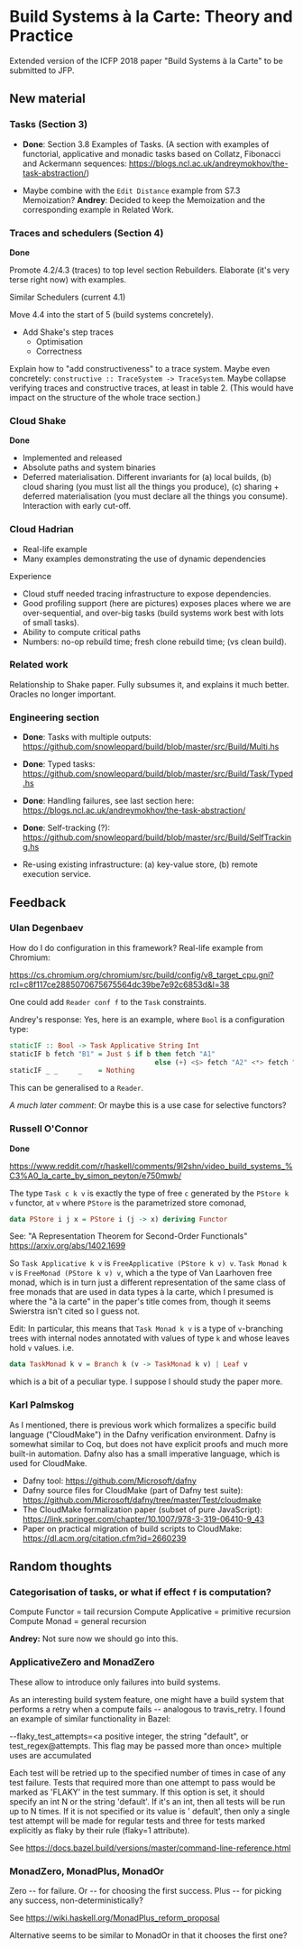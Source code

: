 # Build Systems à la Carte: Theory and Practice

Extended version of the ICFP 2018 paper "Build Systems à la Carte" to be
submitted to JFP.

## New material

### Tasks (Section 3)

* **Done**: Section 3.8 Examples of Tasks. (A section with examples of
  functorial, applicative and monadic tasks based on Collatz, Fibonacci and
  Ackermann sequences: https://blogs.ncl.ac.uk/andreymokhov/the-task-abstraction/)

* Maybe combine with the `Edit Distance` example from S7.3 Memoization?
  **Andrey**: Decided to keep the Memoization and the corresponding example in Related Work.

### Traces and schedulers (Section 4)

**Done**

Promote 4.2/4.3 (traces) to top level section Rebuilders. Elaborate (it's very
terse right now) with examples.

Similar Schedulers (current 4.1)

Move 4.4 into the start of 5 (build systems concretely).

* Add Shake's step traces
  * Optimisation
  * Correctness

Explain how to "add constructiveness" to a trace system. Maybe even concretely:
`constructive :: TraceSystem -> TraceSystem`. Maybe collapse verifying traces
and constructive traces, at least in table 2.
(This would have impact on the structure of the whole trace section.)

### Cloud Shake

**Done**

* Implemented and released
* Absolute paths and system binaries
* Deferred materialisation. Different invariants for (a) local builds, (b) cloud
  sharing (you must list all the things you produce), (c) sharing + deferred
  materialisation (you must declare all the things you consume). Interaction
  with early cut-off.

### Cloud Hadrian

* Real-life example
* Many examples demonstrating the use of dynamic dependencies

Experience
* Cloud stuff needed tracing infrastructure to expose dependencies.
* Good profiling support (here are pictures) exposes places where we are
  over-sequential, and over-big tasks (build systems work best with lots of
  small tasks).
* Ability to compute critical paths
* Numbers: no-op rebuild time; fresh clone rebuild time; (vs clean build).

### Related work

Relationship to Shake paper. Fully subsumes it, and explains it much better.
Oracles no longer important.

### Engineering section

* **Done**: Tasks with multiple outputs:
  https://github.com/snowleopard/build/blob/master/src/Build/Multi.hs

* **Done**: Typed tasks:
  https://github.com/snowleopard/build/blob/master/src/Build/Task/Typed.hs

* **Done**: Handling failures, see last section here:
  https://blogs.ncl.ac.uk/andreymokhov/the-task-abstraction/

* **Done**: Self-tracking (?):
  https://github.com/snowleopard/build/blob/master/src/Build/SelfTracking.hs

* Re-using existing infrastructure: (a) key-value store, (b) remote execution service.


## Feedback

### Ulan Degenbaev

How do I do configuration in this framework? Real-life example from Chromium:

https://cs.chromium.org/chromium/src/build/config/v8_target_cpu.gni?rcl=c8f117ce2885070675675564dc39be7e92c6853d&l=38

One could add `Reader conf f` to the `Task` constraints.

Andrey's response: Yes, here is an example, where `Bool` is a configuration type:

```haskell
staticIF :: Bool -> Task Applicative String Int
staticIF b fetch "B1" = Just $ if b then fetch "A1"
                                    else (+) <$> fetch "A2" <*> fetch "A3"
staticIF _ _     _    = Nothing
```

This can be generalised to a `Reader`.

*A much later comment*: Or maybe this is a use case for selective functors?

### Russell O'Connor

**Done**

https://www.reddit.com/r/haskell/comments/9l2shn/video_build_systems_%C3%A0_la_carte_by_simon_peyton/e750mwb/

The type `Task c k v` is exactly the type of free `c` generated by the
`PStore k v` functor, at `v` where `PStore` is the parametrized store comonad,

```haskell
data PStore i j x = PStore i (j -> x) deriving Functor
```

See: "A Representation Theorem for Second-Order Functionals"
https://arxiv.org/abs/1402.1699

So `Task Applicative k v` is `FreeApplicative (PStore k v) v`. `Task Monad k v`
is `FreeMonad (PStore k v) v`, which a the type of Van Laarhoven free monad,
which is in turn just a different representation of the same class of free
monads that are used in data types à la carte, which I presumed is where the
"à la carte" in the paper's title comes from, though it seems Swierstra isn't
cited so I guess not.

Edit: In particular, this means that `Task Monad k v` is a type of `v`-branching
trees with internal nodes annotated with values of type `k` and whose leaves
hold `v` values. i.e.

```haskell
data TaskMonad k v = Branch k (v -> TaskMonad k v) | Leaf v
```

which is a bit of a peculiar type. I suppose I should study the paper more.

### Karl Palmskog

As I mentioned, there is previous work which formalizes a specific build
language ("CloudMake") in the Dafny verification environment. Dafny is
somewhat similar to Coq, but does not have explicit proofs and much more
built-in automation. Dafny also has a small imperative language, which
is used for CloudMake.

- Dafny tool: https://github.com/Microsoft/dafny
- Dafny source files for CloudMake (part of Dafny test suite):
https://github.com/Microsoft/dafny/tree/master/Test/cloudmake
- The CloudMake formalization paper (subset of pure JavaScript):
https://link.springer.com/chapter/10.1007/978-3-319-06410-9_43
- Paper on practical migration of build scripts to CloudMake:
https://dl.acm.org/citation.cfm?id=2660239

## Random thoughts

### Categorisation of tasks, or what if effect `f` is computation?

Compute Functor = tail recursion
Compute Applicative = primitive recursion
Compute Monad = general recursion

**Andrey:** Not sure now we should go into this.

### ApplicativeZero and MonadZero

These allow to introduce only failures into build systems.

As an interesting build system feature, one might have a build system that
performs a retry when a compute fails -- analogous to travis_retry. I found
an example of similar functionality in Bazel:

--flaky_test_attempts=<a positive integer, the string "default", or
test_regex@attempts. This flag may be passed more than once> multiple uses are
accumulated

Each test will be retried up to the specified number of times in case of any
test failure. Tests that required more than one attempt to pass would be marked
as 'FLAKY' in the test summary. If this option is set, it should specify an int
N or the string 'default'. If it's an int, then all tests will be run up to N
times. If it is not specified or its value is ' default', then only a single
test attempt will be made for regular tests and three for tests marked
explicitly as flaky by their rule (flaky=1 attribute).

See https://docs.bazel.build/versions/master/command-line-reference.html

### MonadZero, MonadPlus, MonadOr

Zero -- for failure.
Or -- for choosing the first success.
Plus -- for picking any success, non-deterministically?

See https://wiki.haskell.org/MonadPlus_reform_proposal

Alternative seems to be similar to MonadOr in that it chooses the first one?
